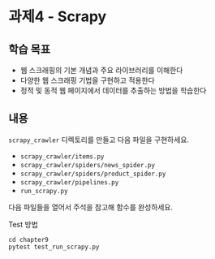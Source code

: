 # 과제4 - Scrapy

## 학습 목표

- 웹 스크래핑의 기본 개념과 주요 라이브러리를 이해한다
- 다양한 웹 스크래핑 기법을 구현하고 적용한다
- 정적 및 동적 웹 페이지에서 데이터를 추출하는 방법을 학습한다

## 내용

`scrapy_crawler` 디렉토리를 만들고 다음 파일을 구현하세요.

- `scrapy_crawler/items.py`
- `scrapy_crawler/spiders/news_spider.py`
- `scrapy_crawler/spiders/product_spider.py`
- `scrapy_crawler/pipelines.py`
- `run_scrapy.py`

다음 파일들을 열어서 주석을 참고해 함수를 완성하세요.

Test 방법

```shell
cd chapter9
pytest test_run_scrapy.py
```
